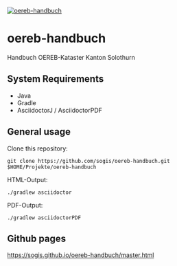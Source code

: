 [![oereb-handbuch](https://github.com/sogis/oereb-handbuch/actions/workflows/main.yml/badge.svg)](https://github.com/sogis/oereb-handbuch/actions/workflows/main.yml)
# oereb-handbuch
Handbuch OEREB-Kataster Kanton Solothurn

## System Requirements

* Java
* Gradle
* AsciidoctorJ / AsciidoctorPDF

## General usage

Clone this repository:

```
git clone https://github.com/sogis/oereb-handbuch.git $HOME/Projekte/oereb-handbuch
```

HTML-Output:
```
./gradlew asciidoctor
```

PDF-Output:
```
./gradlew asciidoctorPDF
```

## Github pages

https://sogis.github.io/oereb-handbuch/master.html
